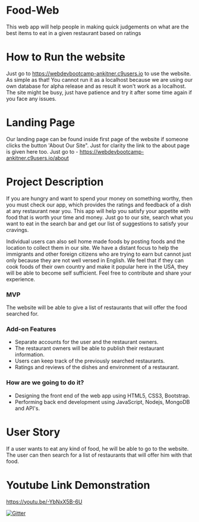 # Food-Web
This web app will help people in making quick judgements on what are the best items to eat in a given restaurant based on ratings

# How to Run the website
Just go to https://webdevbootcamp-ankitner.c9users.io to use the website. As simple as that! You cannot run it as a localhost because we are using our own database for alpha release and as result it won't work as a localhost. The site might be busy, just have patience and try it after some time again if you face any issues.
# Landing Page

Our landing page can be found inside first page of the website if someone clicks the button 'About Our Site". Just for clarity the link to the about page is given here too. Just go to - https://webdevbootcamp-ankitner.c9users.io/about

# Project Description
If you are hungry and want to spend your money on something worthy, then you must check our app, which provides the ratings and feedback of a dish at any restaurant near you. This app will help you satisfy your appetite with food that is worth your time and money. Just go to our site, search what you want to eat in the search bar and get our list of suggestions to satisfy your cravings. 

Individual users can also sell home made foods by posting foods and the location to collect them in our site. We have a distant focus to help the immigrants and other foreign citizens who are trying to earn but cannot just only because they are not well versed in English. We feel that if they can cook foods of their own country and make it popular here in the USA, they will be able to become self sufficient. Feel free to contribute and share your experience. 


### MVP
The website will be able to give a list of restaurants that will offer the food searched for.

### Add-on Features
- Separate accounts for the user and the restaurant owners. 
- The restaurant owners will be able to publish their restaurant information.
- Users can keep track of the previously searched restaurants.
- Ratings and reviews of the dishes and environment of a restaurant.

### How are we going to do it?
- Designing the front end of the web app using HTML5, CSS3, Bootstrap.
- Performing back end development using JavaScript, Nodejs, MongoDB and API's. 

# User Story
If a user wants to eat any kind of food, he will be able to go to the website. The user can then search for a list of restaurants that will offer him with that food.

# Youtube Link Demonstration
https://youtu.be/-YbNxX5B-6U


[![Gitter](https://badges.gitter.im/Join%20Chat.svg)](https://gitter.im/FoodEnthusiasts/FoodEnthusiastsChatForum?utm_source=badge&utm_medium=badge&utm_campaign=pr-badge&utm_content=badge)
